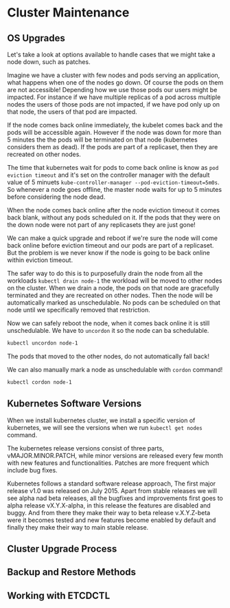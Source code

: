 # Cluster Maintenance


## OS Upgrades
Let's take a look at options available to handle cases that we might take a node down, such as patches. 

Imagine we have a cluster with few nodes and pods serving an application, what happens when one of the nodes go down. Of course the pods on them are not accessible! Depending how we use those pods our users might be impacted. For instance if we have multiple replicas of a pod across multiple nodes the users of those pods are not impacted, if we have pod only up on that node, the users of that pod are impacted. 

If the node comes back online immediately, the kubelet comes back and the pods will be accessible again. However if the node was down for more than 5 minutes the the pods will be terminated on that node (kubernetes considers them as dead). If the pods are part of a replicaset, then they are recreated on other nodes. 

The time that kubernetes wait for pods to come back online is know as `pod eviction timeout` and it's set on the controller manager with the default value of 5 minuets `kube-controller-manager --pod-eviction-timeout=5m0s`. So whenever a node goes offline, the master node waits for up to 5 minutes before considering the node dead. 

When the node comes back online after the node eviction timeout it comes back blank, without any pods scheduled on it. If the pods that they were on the down node were not part of any replicasets they are just gone! 

We can make a quick upgrade and reboot if we're sure the node will come back online before eviction timeout and our pods are part of a replicaset. But the problem is we never know if the node is going to be back online within eviction timeout. 

The safer way to do this is to purposefully drain the node from all the workloads `kubectl drain node-1` the workload will be moved to other nodes on the cluster. When we drain a node, the pods on that node are gracefully terminated and they are recreated on other nodes. Then the node will be automatically marked as unschedulable. No pods can be scheduled on that node until we specifically removed that restriction. 

Now we can safely reboot the node, when it comes back online it is still unschedulable. We have to `uncordon` it so the node can ba schedulable. 

```bash
kubectl uncordon node-1
```
The pods that moved to the other nodes, do not automatically fall back!

We can also manually mark a node as unschedulable with `cordon` command!
```bash
kubectl cordon node-1
```



## Kubernetes Software Versions

When we install kubernetes cluster, we install a specific version of kubernetes, we will see the versions when we run `kubectl get nodes` command. 

The kubernetes release versions consist of three parts, vMAJOR.MINOR.PATCH, while minor versions are released every few month with new features and functionalities. Patches are more frequent which include bug fixes. 

Kubernetes follows a standard software release approach, The first major release v1.0 was released on July 2015. Apart from stable releases we will see alpha nad beta releases, all the bugfixes and improvements first goes to alpha release vX.Y.X-alpha, in this release the features are disabled and buggy. And from there they make their way to beta release v.X.Y.Z-beta were it becomes tested and new features become enabled by default and finally they make their way to main stable release.




## Cluster Upgrade Process



## Backup and Restore Methods

## Working with ETCDCTL
